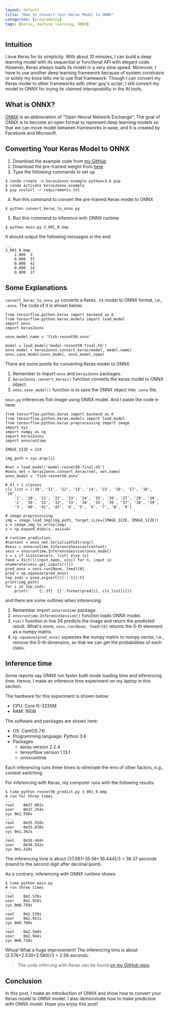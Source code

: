 ```yaml
---
layout: default
title: "How to Convert Your Keras Model to ONNX"
categories: [programming]
tags: [Keras, machine learning, ONNX]
---
```


## Intuition
I love Keras for its simplicity. With about 10 minutes, I can build a
deep learning model with its sequential or functional API with elegant
code. However, Keras always loads its model in a very slow speed. Moreover,
I have to use another deep learning framework because of system constrains
or solely my boss tells me to use that framework. Though I can convert
my Keras model to other frameworks with other guy's script, I still convert
my model to ONNX for trying its claimed interoprability in the AI tools.

## What is ONNX?
[ONNX](https://onnx.ai/) is an abbreviation of "Open Neural Network Exchange".
The goal of ONNX is to become an open format to represent deep learning models
so that we can move model between frameworks in ease, and it is created by 
Facebook and Microsoft. 

## Converting Your Keras Model to ONNX
1. Download the example code from [my GitHub](https://github.com/onnx/keras-onnx)
2. Download the pre-trained weight from [here](https://drive.google.com/file/d/1ouJ8xZzi6x2cEkojS3DC1Wy77zjBGP1c/view)
3. Type the following commands to set up
```
$ conda create -n keras2onnx-example python=3.6 pip
$ conda activate keras2onnx-example
$ pip install -r requirements.txt
``` 

4. Run this command to convert the pre-trained Keras model to ONNX
```
$ python convert_keras_to_onnx.py
```

5. Run this command to inference with ONNX runtime
```
$ python main.py 3_001_0.bmp
```

It should output the following messages in the end:
```
...
3_001_0.bmp
    1.000  3
    0.000  37
    0.000  42
    0.000  14
    0.000  17
```

## Some Explanations
`convert_keras_to_onnx.py` converts a Keras `.h5` model to ONNX format, i.e., `.onnx`.
The code of it is shown below:
```python=
from tensorflow.python.keras import backend as K
from tensorflow.python.keras.models import load_model
import onnx
import keras2onnx

onnx_model_name = 'fish-resnet50.onnx'

model = load_model('model-resnet50-final.h5')
onnx_model = keras2onnx.convert_keras(model, model.name)
onnx.save_model(onnx_model, onnx_model_name)
```

There are some points for converting Keras model to ONNX:
1. Remember to import `onnx` and `keras2onnx` packages.
2. `keras2onnx.convert_keras()` function converts the keras model to ONNX object.
3. `onnx.save_model()` function is to save the ONNX object into `.onnx` file.

`main.py` inferences fish image using ONNX model. 
And I paste the code in here:
```python=
from tensorflow.python.keras import backend as K
from tensorflow.python.keras.models import load_model
from tensorflow.python.keras.preprocessing import image
import sys
import numpy as np
import keras2onnx
import onnxruntime

IMAGE_SIZE = 224

img_path = sys.argv[1]

#net = load_model('model-resnet50-final.h5')
#onnx_net = keras2onnx.convert_keras(net, net.name)
onnx_model = 'fish-resnet50.onnx'

# 41 + 1 classes
cls_list = ['10', '11', '12', '13', '14', '15', '16', '17', '18', '19',
    '1', '20', '21', '22', '23', '24', '25', '26', '27', '28', '29',
    '2', '30', '31', '32', '33', '34', '35', '36', '37', '38', '39',
    '3', '40', '41', '42', '4', '5', '6', '7', '8', '9']

# image preprocessing
img = image.load_img(img_path, target_size=(IMAGE_SIZE, IMAGE_SIZE))
x = image.img_to_array(img)
x = np.expand_dims(x, axis=0)

# runtime prediction
#content = onnx_net.SerializeToString()
#sess = onnxruntime.InferenceSession(content)
sess = onnxruntime.InferenceSession(onnx_model)
x = x if isinstance(x, list) else [x]
feed = dict([(input.name, x[n]) for n, input in enumerate(sess.get_inputs())])
pred_onnx = sess.run(None, feed)[0]
pred = np.squeeze(pred_onnx)
top_inds = pred.argsort()[::-1][:5]
print(img_path)
for i in top_inds:
    print('    {:.3f}  {}'.format(pred[i], cls_list[i]))
```
and there are some outlines when inferencing:
1. Remember import `onnxruntime` package.
2. `onnxruntime.InferenceSession()` function loads ONNX model.
3. `run()` function in line 34 predicts the image and return the predicted result.
What's more, `sess.run(None, feed)[0]` returns the 0-th elemnent as a numpy matrix.
4. `np.squeeze(pred_onnx)` squeezes the numpy matrix to numpy vector, i.e., remove
the 0-th dimension, so that we can get the probabilities of each class.

## Inference time
Some reports say ONNX run faster both mode loading time and inferencing time.
Hence, I make an inference time experiment on my laptop in this section.

The hardware for this experiment is shown below:
- CPU: Core i5-3230M
- RAM: 16GB

The software and packages are shown here:
- OS: CentOS 7.6
- Programming language: Python 3.6
- Packages
    - keras version 2.2.4
    - tensorflow version 1.13.1
    - onnxruntime 
    
Each inferencing runs three times to eliminate the erro of other factors, e.g.,
context switching.

For inferencing with Keras, my computer runs with the following results:
```
$ time python resnet50_predict.py 3_001_0.bmp
# run for three times
...
real    0m37.801s
user    0m37.254s
sys 0m1.590s
...
real    0m35.558s
user    0m35.838s
sys 0m1.362s
...
real    0m36.444s
user    0m36.542s
sys 0m1.418s
```
The inferencing time is about (37.081+35.58+36.444)/3 = 36.37 seconds (round to the 
second digit after decimal point).

As a contrary, inferencing with ONNX runtime shows:
```
$ time python main.py
# run three times
...
real    0m2.576s
user    0m2.919s
sys 0m0.759s
...
real    0m2.530s
user    0m2.931s
sys 0m0.700s
...
real    0m2.560s
user    0m2.944s
sys 0m0.710s

```
Whoa! What a huge improvement! The inferencing tims is about (2.576+2.530+2.560)/3 = 
2.56 seconds.

> The code infercing with Keras can be found [on my GitHub repo](https://github.com/Cuda-Chen/fish-classifier/tree/master/cnn).
>

## Conclusion
In this post, I make an introduction of ONNX and show how to convert your Keras 
model to ONNX model. I also demonstrate how to make prediction with ONNX model.
Hope you enjoy this post!
